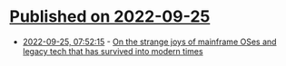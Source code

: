 # [Published on 2022-09-25](index.md)

* [2022-09-25, 07:52:15](https://lobste.rs/s/ja4jt6/on_strange_joys_mainframe_oses_legacy) - [On the strange joys of mainframe OSes and legacy tech that has survived into modern times](https://liam-on-linux.dreamwidth.org/86995.html)
